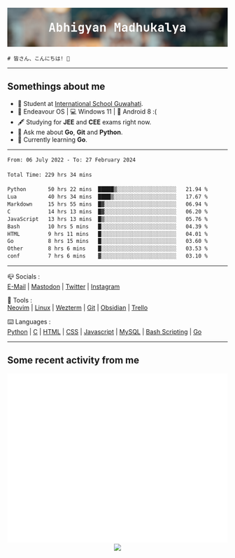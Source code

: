 ![header](./header.png)
```
# 皆さん、こんにちは! 👋
```
---

## Somethings about me
- 📕 Student at [International School Guwahati](https://internationalschoolguwahati.com/).
- 🐧 Endeavour OS | 💻 Windows 11 | 🤖 Android 8 :(
- 🖋️ Studying for **JEE** and **CEE** exams right now.
- 💬 Ask me about **Go**, **Git** and **Python**.
- 🔭 Currently learning **Go**.

---

<!--START_SECTION:waka-->

```txt
From: 06 July 2022 - To: 27 February 2024

Total Time: 229 hrs 34 mins

Python       50 hrs 22 mins  █████▒░░░░░░░░░░░░░░░░░░░   21.94 %
Lua          40 hrs 34 mins  ████▒░░░░░░░░░░░░░░░░░░░░   17.67 %
Markdown     15 hrs 55 mins  █▓░░░░░░░░░░░░░░░░░░░░░░░   06.94 %
C            14 hrs 13 mins  █▓░░░░░░░░░░░░░░░░░░░░░░░   06.20 %
JavaScript   13 hrs 13 mins  █▒░░░░░░░░░░░░░░░░░░░░░░░   05.76 %
Bash         10 hrs 5 mins   █░░░░░░░░░░░░░░░░░░░░░░░░   04.39 %
HTML         9 hrs 11 mins   █░░░░░░░░░░░░░░░░░░░░░░░░   04.01 %
Go           8 hrs 15 mins   █░░░░░░░░░░░░░░░░░░░░░░░░   03.60 %
Other        8 hrs 6 mins    █░░░░░░░░░░░░░░░░░░░░░░░░   03.53 %
conf         7 hrs 6 mins    ▓░░░░░░░░░░░░░░░░░░░░░░░░   03.10 %
```

<!--END_SECTION:waka-->

---

📪 Socials :<br>
[E-Mail](mailto:abhigyanmadhukalya@skiff.com) | [Mastodon](https://mstdn.social/@abhigyanmadhukalya) | [Twitter](https://twitter.com/abhimadhukalya) | [Instagram](https://www.instagram.com/abhigyan.madhukalya/)

🧰 Tools :<br>
[Neovim](https://neovim.oi) | [Linux](https://endeavouros.com/) | [Wezterm](https://wezfurlong.org/wezterm/index.html) | [Git](https://git-scm.com/) | [Obsidian](https://obsidian.md) | [Trello](https://trello.com)

⌨️ Languages :<br>
[Python](https://python.org) | [C](https://www.iso.org/standard/74528.html) | [HTML](https://html.spec.whatwg.org/) | [CSS](https://www.w3.org/Style/CSS/Overview.en.html) | [Javascript](https://developer.mozilla.org/en-US/docs/Web/javascript) | [MySQL](https://www.mysql.com/) | [Bash Scripting](https://www.gnu.org/software/bash/) | [Go](https://go.dev)

---

## Some recent activity from me
<p align="center">
  <img src="./github-metrics.svg" />
  <img src="https://github-profile-summary-cards.vercel.app/api/cards/profile-details?username=abhigyanmadhukalya&theme=github_dark" />
</p>

